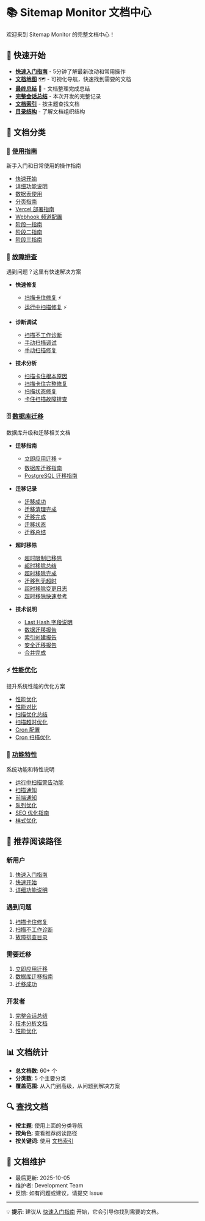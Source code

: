 # 📚 Sitemap Monitor 文档中心

欢迎来到 Sitemap Monitor 的完整文档中心！

## 🚀 快速开始

- **[快速入门指南](RECENT_UPDATES.md)** - 5分钟了解最新改动和常用操作
- **[文档地图](DOCUMENTATION_MAP.md)** 🗺️ - 可视化导航，快速找到需要的文档
- **[最终总结](FINAL_SUMMARY.md)** 🎊 - 文档整理完成总结
- **[完整会话总结](SESSION_SUMMARY.md)** - 本次开发的完整记录
- **[文档索引](DOCUMENTATION_INDEX.md)** - 按主题查找文档
- **[目录结构](STRUCTURE.md)** - 了解文档组织结构

## 📖 文档分类

### 🎯 [使用指南](guides/)
新手入门和日常使用的操作指南

- [快速开始](guides/QUICK_START.md)
- [详细功能说明](guides/DETAILED_FUNCTIONALITY.md)
- [数据表使用](guides/DATA_TABLE_USAGE.md)
- [分页指南](guides/PAGINATION_GUIDE.md)
- [Vercel 部署指南](guides/VERCEL_DEPLOYMENT_GUIDE.md)
- [Webhook 频道配置](guides/webhook-channel-guide.md)
- [阶段一指南](guides/stage-one-guide.md)
- [阶段二指南](guides/stage-two-guide.md)
- [阶段三指南](guides/stage-three-guide.md)

### 🔧 [故障排查](troubleshooting/)
遇到问题？这里有快速解决方案

- **快速修复**
  - [扫描卡住修复](troubleshooting/QUICK_FIX_STUCK_SCAN.md) ⚡
  - [运行中扫描修复](troubleshooting/QUICK_FIX_RUNNING_SCANS.md) ⚡
  
- **诊断调试**
  - [扫描不工作诊断](troubleshooting/SCAN_NOT_WORKING_DIAGNOSIS.md)
  - [手动扫描调试](troubleshooting/DEBUG_MANUAL_SCAN.md)
  - [手动扫描修复](troubleshooting/MANUAL_SCAN_FIX.md)
  
- **技术分析**
  - [扫描卡住根本原因](troubleshooting/SCAN_STUCK_ROOT_CAUSE.md)
  - [扫描卡住完整修复](troubleshooting/SCAN_STUCK_FIX_COMPLETE.md)
  - [扫描状态修复](troubleshooting/SCAN_STATUS_FIX.md)
  - [卡住扫描故障排查](troubleshooting/STUCK_SCANS_TROUBLESHOOTING.md)

### 🗄️ [数据库迁移](migration/)
数据库升级和迁移相关文档

- **迁移指南**
  - [立即应用迁移](migration/APPLY_MIGRATIONS_NOW.md) ⭐
  - [数据库迁移指南](migration/DATABASE_MIGRATION_GUIDE.md)
  - [PostgreSQL 迁移指南](migration/POSTGRESQL_MIGRATION_GUIDE.md)
  
- **迁移记录**
  - [迁移成功](migration/MIGRATION_SUCCESS.md)
  - [迁移清理完成](migration/MIGRATION_CLEANUP_COMPLETE.md)
  - [迁移完成](migration/MIGRATION_COMPLETE.md)
  - [迁移状态](migration/MIGRATION_STATUS.md)
  - [迁移总结](migration/MIGRATION_SUMMARY.md)
  
- **超时移除**
  - [超时限制已移除](migration/TIMEOUT_LIMITS_REMOVED.md)
  - [超时移除总结](migration/TIMEOUT_REMOVAL_SUMMARY.md)
  - [超时移除完成](migration/TIMEOUT_REMOVAL_COMPLETE.md)
  - [迁移到无超时](migration/MIGRATION_TO_NO_TIMEOUT.md)
  - [超时移除变更日志](migration/CHANGELOG_TIMEOUT_REMOVAL.md)
  - [超时移除快速参考](migration/QUICK_REFERENCE_TIMEOUT_REMOVAL.md)
  
- **技术说明**
  - [Last Hash 字段说明](migration/LAST_HASH_EXPLANATION.md)
  - [数据迁移报告](migration/DATA_MIGRATION_REPORT.md)
  - [索引创建报告](migration/INDEX_CREATION_REPORT.md)
  - [安全迁移报告](migration/SECURITY_MIGRATION_REPORT.md)
  - [合并完成](migration/MERGE_COMPLETE.md)

### ⚡ [性能优化](optimization/)
提升系统性能的优化方案

- [性能优化](optimization/PERFORMANCE_OPTIMIZATION.md)
- [性能对比](optimization/PERFORMANCE_COMPARISON.md)
- [扫描优化总结](optimization/SCAN_OPTIMIZATION_SUMMARY.md)
- [扫描超时优化](optimization/SCAN_TIMEOUT_OPTIMIZATION.md)
- [Cron 配置](optimization/CRON_CONFIGURATION.md)
- [Cron 扫描优化](optimization/CRON_SCAN_OPTIMIZATION.md)

### 🎨 [功能特性](features/)
系统功能和特性说明

- [运行中扫描警告功能](features/RUNNING_SCAN_ALERT_FEATURE.md)
- [扫描通知](features/SCAN_NOTIFICATIONS.md)
- [前端通知](features/FRONTEND_NOTIFICATIONS.md)
- [队列优化](features/QUEUE_OPTIMIZATION.md)
- [SEO 优化指南](features/SEO_OPTIMIZATION_GUIDE.md)
- [样式优化](features/STYLE_OPTIMIZATION.md)

## 🎯 推荐阅读路径

### 新用户
1. [快速入门指南](RECENT_UPDATES.md)
2. [快速开始](guides/QUICK_START.md)
3. [详细功能说明](guides/DETAILED_FUNCTIONALITY.md)

### 遇到问题
1. [扫描卡住修复](troubleshooting/QUICK_FIX_STUCK_SCAN.md)
2. [扫描不工作诊断](troubleshooting/SCAN_NOT_WORKING_DIAGNOSIS.md)
3. [故障排查目录](troubleshooting/)

### 需要迁移
1. [立即应用迁移](migration/APPLY_MIGRATIONS_NOW.md)
2. [数据库迁移指南](migration/DATABASE_MIGRATION_GUIDE.md)
3. [迁移成功](migration/MIGRATION_SUCCESS.md)

### 开发者
1. [完整会话总结](SESSION_SUMMARY.md)
2. [技术分析文档](troubleshooting/SCAN_STUCK_ROOT_CAUSE.md)
3. [性能优化](optimization/)

## 📊 文档统计

- **总文档数**: 60+ 个
- **分类数**: 5 个主要分类
- **覆盖范围**: 从入门到高级，从问题到解决方案

## 🔍 查找文档

- **按主题**: 使用上面的分类导航
- **按角色**: 查看推荐阅读路径
- **按关键词**: 使用 [文档索引](DOCUMENTATION_INDEX.md)

## 📝 文档维护

- 最后更新: 2025-10-05
- 维护者: Development Team
- 反馈: 如有问题或建议，请提交 Issue

---

💡 **提示**: 建议从 [快速入门指南](RECENT_UPDATES.md) 开始，它会引导你找到需要的文档。
